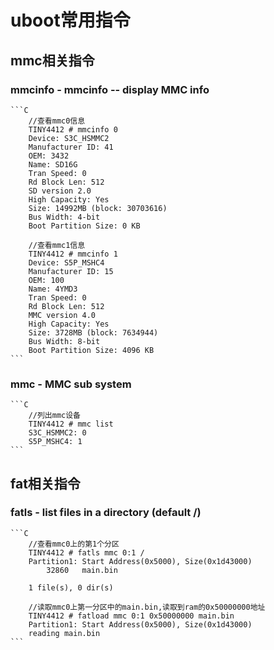# uboot常用指令

## mmc相关指令

### mmcinfo - mmcinfo <dev num>-- display MMC info

    ```C
        //查看mmc0信息
        TINY4412 # mmcinfo 0
        Device: S3C_HSMMC2
        Manufacturer ID: 41
        OEM: 3432
        Name: SD16G 
        Tran Speed: 0
        Rd Block Len: 512
        SD version 2.0
        High Capacity: Yes
        Size: 14992MB (block: 30703616)
        Bus Width: 4-bit
        Boot Partition Size: 0 KB

        //查看mmc1信息
        TINY4412 # mmcinfo 1
        Device: S5P_MSHC4
        Manufacturer ID: 15
        OEM: 100
        Name: 4YMD3 
        Tran Speed: 0
        Rd Block Len: 512
        MMC version 4.0
        High Capacity: Yes
        Size: 3728MB (block: 7634944)
        Bus Width: 8-bit
        Boot Partition Size: 4096 KB
    ```

### mmc     - MMC sub system

    ```C
        //列出mmc设备
        TINY4412 # mmc list
        S3C_HSMMC2: 0
        S5P_MSHC4: 1
    ```

## fat相关指令

### fatls   - list files in a directory (default /)

    ```C
        //查看mmc0上的第1个分区
        TINY4412 # fatls mmc 0:1 /
        Partition1: Start Address(0x5000), Size(0x1d43000)
            32860   main.bin

        1 file(s), 0 dir(s)

        //读取mmc0上第一分区中的main.bin,读取到ram的0x50000000地址
        TINY4412 # fatload mmc 0:1 0x50000000 main.bin
        Partition1: Start Address(0x5000), Size(0x1d43000)
        reading main.bin
    ```